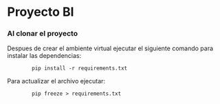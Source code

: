 # Proyecto BI 

### Al clonar el proyecto
Despues de crear el ambiente virtual ejecutar el siguiente comando para instalar las dependencias: 

            pip install -r requirements.txt

Para actualizar el archivo ejecutar: 

            pip freeze > requirements.txt
